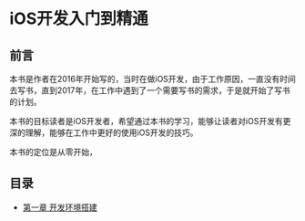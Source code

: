 
# iOS开发入门到精通

## 前言

本书是作者在2016年开始写的，当时在做iOS开发，由于工作原因，一直没有时间去写书，直到2017年，在工作中遇到了一个需要写书的需求，于是就开始了写书的计划。

本书的目标读者是iOS开发者，希望通过本书的学习，能够让读者对iOS开发有更深的理解，能够在工作中更好的使用iOS开发的技巧。

本书的定位是从零开始，

## 目录

* [第一章 开发环境搭建](chapter1/index.md)
<!-- * [第二章 认识Objective-C](chapter2/index.md)
* [第三章 认识Swift](chapter3/index.md)
* [第四章 认识Cocoa Touch](chapter4/index.md)
* [第五章 认识UIKit](chapter5/index.md)
* [第六章 认识Foundation](chapter6/index.md)
* [第七章 认识Core Graphics](chapter7/index.md) -->